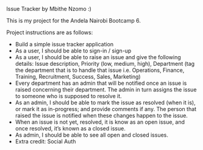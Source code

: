 Issue Tracker by Mbithe Nzomo :)

This is my project for the Andela Nairobi Bootcamp 6. 

Project instructions are as follows:

- Build a simple issue tracker application
- As a user, I should be able to sign-in / sign-up
- As a user, I should be able to raise an issue and give the following details: Issue description, Priority (low, medium, high), Department (tag the department that is to handle that issue i.e. Operations, Finance, Training, Recruitment, Success, Sales, Marketing)
- Every department has an admin that will be notified once an issue is raised concerning their department. The admin in turn assigns the issue to someone who is supposed to resolve it.
- As an admin, I should be able to mark the issue as resolved (when it is), or mark it as in-progress; and provide comments if any. The person that raised the issue is notified when these changes happen to the issue.
- When an issue is not yet, resolved, it is know as an open issue, and once resolved, it’s known as a closed issue.
- As admin, I should be able to see all open and closed issues.
- Extra credit: Social Auth

